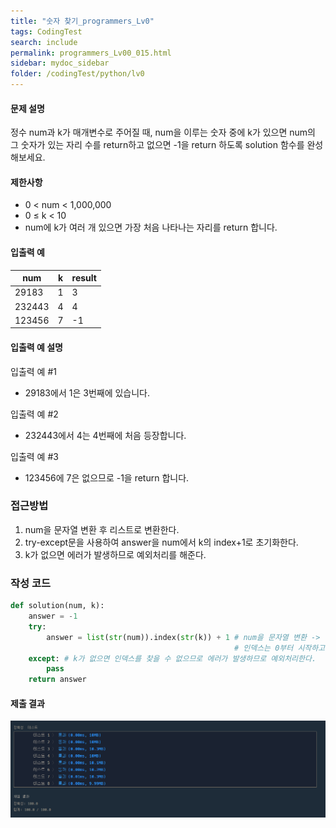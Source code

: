 ```yaml
---
title: "숫자 찾기_programmers_Lv0"
tags: CodingTest
search: include
permalink: programmers_Lv00_015.html
sidebar: mydoc_sidebar
folder: /codingTest/python/lv0
---
```



#### 문제 설명 <br>

정수 num과 k가 매개변수로 주어질 때, num을 이루는 숫자 중에 k가 있으면 num의 그 숫자가 있는 자리 수를 return하고 없으면 -1을 return 하도록 solution 함수를 완성해보세요.

#### 제한사항 <br>

- 0 < num < 1,000,000
- 0 ≤ k < 10
- num에 k가 여러 개 있으면 가장 처음 나타나는 자리를 return 합니다.

#### 입출력 예 <br>
  
num|	k|	result
---|---|---
29183|	1|	3
232443|	4|	4
123456|	7|	-1

#### 입출력 예 설명 <br>

입출력 예 #1
- 29183에서 1은 3번째에 있습니다.

입출력 예 #2
- 232443에서 4는 4번째에 처음 등장합니다.

입출력 예 #3
- 123456에 7은 없으므로 -1을 return 합니다.

### 접근방법 <br>

1. num을 문자열 변환 후 리스트로 변환한다.
2. try-except문을 사용하여 answer을 num에서 k의 index+1로 초기화한다.
3. k가 없으면 에러가 발생하므로 예외처리를 해준다. 

### 작성 코드 <br>

```python
def solution(num, k):
    answer = -1
    try:
        answer = list(str(num)).index(str(k)) + 1 # num을 문자열 변환 -> 리스트변환 후 k의 인덱스를 찾는다.
                                                  # 인덱스는 0부터 시작하고 n번째는 1부터 시작하므로 1을 더해준다.
    except: # k가 없으면 인덱스를 찾을 수 없으므로 에러가 발생하므로 예외처리한다.
        pass
    return answer
```

#### 제출 결과

![제출 결과](\images\programmers_Lv00_015.png)



